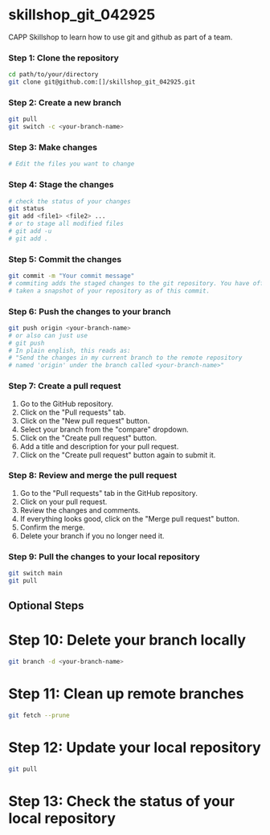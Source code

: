 # skillshop_git_042925
CAPP Skillshop to learn how to use git and github as part of a team.

### Step 1: Clone the repository
```bash
cd path/to/your/directory
git clone git@github.com:[]/skillshop_git_042925.git
```

### Step 2: Create a new branch
```bash
git pull
git switch -c <your-branch-name>
```

### Step 3: Make changes
```bash
# Edit the files you want to change
```
### Step 4: Stage the changes
```bash
# check the status of your changes
git status
git add <file1> <file2> ...
# or to stage all modified files
# git add -u 
# git add .
```
### Step 5: Commit the changes
```bash
git commit -m "Your commit message"
# commiting adds the staged changes to the git repository. You have officially
# taken a snapshot of your repository as of this commit.
```
### Step 6: Push the changes to your branch
```bash
git push origin <your-branch-name>
# or also can just use  
# git push
# In plain english, this reads as:
# "Send the changes in my current branch to the remote repository
# named 'origin' under the branch called <your-branch-name>"
```

### Step 7: Create a pull request
1. Go to the GitHub repository.
2. Click on the "Pull requests" tab.
3. Click on the "New pull request" button.
4. Select your branch from the "compare" dropdown.
5. Click on the "Create pull request" button.
6. Add a title and description for your pull request.
7. Click on the "Create pull request" button again to submit it.

### Step 8: Review and merge the pull request
1. Go to the "Pull requests" tab in the GitHub repository.
2. Click on your pull request.
3. Review the changes and comments.
4. If everything looks good, click on the "Merge pull request" button.
5. Confirm the merge.
6. Delete your branch if you no longer need it.

### Step 9: Pull the changes to your local repository
```bash
git switch main
git pull
```

## Optional Steps
# Step 10: Delete your branch locally
```bash
git branch -d <your-branch-name>
```
# Step 11: Clean up remote branches
```bash
git fetch --prune
```
# Step 12: Update your local repository
```bash
git pull
```
# Step 13: Check the status of your local repository
```bash